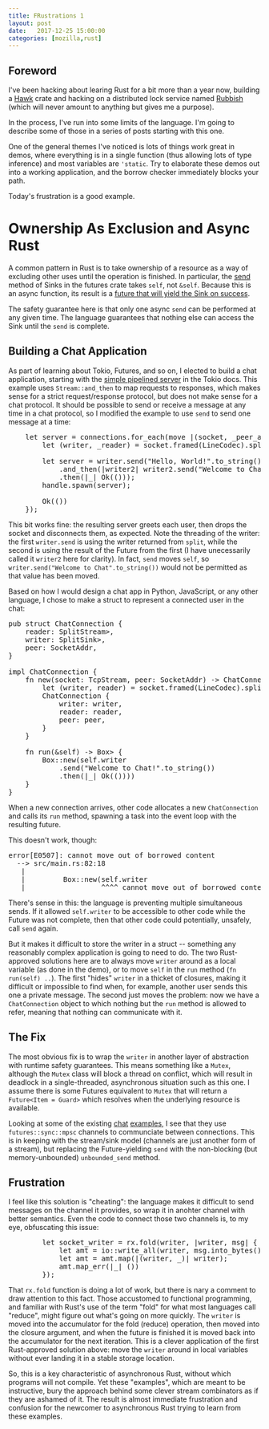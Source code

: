 ```yaml
---
title: FRustrations 1
layout: post
date:   2017-12-25 15:00:00
categories: [mozilla,rust]
---
```


## Foreword

I've been hacking about learing Rust for a bit more than a year now, building a [Hawk](https://crates.io/crates/hawk) crate and hacking on a distributed lock service named [Rubbish](https://github.com/djmitche/rubbish) (which will never amount to anything but gives me a purpose).

In the process, I've run into some limits of the language.
I'm going to describe some of those in a series of posts starting with this one.

One of the general themes I've noticed is lots of things work great in demos, where everything is in a single function (thus allowing lots of type inference) and most variables are `'static`.
Try to elaborate these demos out into a working application, and the borrow checker immediately blocks your path.

Today's frustration is a good example.

# Ownership As Exclusion and Async Rust

A common pattern in Rust is to take ownership of a resource as a way of excluding other uses until the operation is finished.
In particular, the [send](https://docs.rs/futures/0.1.17/futures/sink/trait.Sink.html#method.send) method of Sinks in the futures crate takes `self`, not `&self`.
Because this is an async function, its result is a [future that will yield the Sink on success](https://docs.rs/futures/0.1.17/futures/sink/struct.Send.html#impl-Future).

The safety guarantee here is that only one async `send` can be performed at any given time.
The language guarantees that nothing else can access the Sink until the `send` is complete.

## Building a Chat Application

As part of learning about Tokio, Futures, and so on, I elected to build a chat application, starting with the [simple pipelined server](https://tokio.rs/docs/getting-started/pipeline-server/) in the Tokio docs.
This example uses `Stream::and_then` to map requests to responses, which makes sense for a strict request/response protocol, but does not make sense for a chat protocol.
It should be possible to send or receive a message at any time in a chat protocol, so I modified the example to use `send` to send one message at a time:

<pre>
    let server = connections.for_each(move |(socket, _peer_addr)| {
        let (writer, _reader) = socket.framed(LineCodec).split();

        let server = writer.send("Hello, World!".to_string())
            .and_then(|writer2| writer2.send("Welcome to Chat.".to_string())
            .then(|_| Ok(()));
        handle.spawn(server);

        Ok(())
    });
</pre>

This bit works fine: the resulting server greets each user, then drops the socket and disconnects them, as expected.
Note the threading of the writer: the first `writer.send` is using the writer returned from `split`, while the second is using the result of the Future from the first (I have unecessarily called it `writer2` here for clarity).
In fact, `send` moves `self`, so `writer.send("Welcome to Chat".to_string())` would not be permitted as that value has been moved.

Based on how I would design a chat app in Python, JavaScript, or any other language, I chose to make a struct to represent a connected user in the chat:

<pre>
pub struct ChatConnection {
    reader: SplitStream<Framed<TcpStream, LineCodec>>,
    writer: SplitSink<Framed<TcpStream, LineCodec>>,
    peer: SocketAddr,
}

impl ChatConnection {
    fn new(socket: TcpStream, peer: SocketAddr) -> ChatConnection {
        let (writer, reader) = socket.framed(LineCodec).split();
        ChatConnection {
            writer: writer,
            reader: reader,
            peer: peer,
        }   
    }   

    fn run(&self) -> Box<Future<Item = (), Error = ()>> {
        Box::new(self.writer
            .send("Welcome to Chat!".to_string())
            .then(|_| Ok(())))
    }   
}
</pre>

When a new connection arrives, other code allocates a new `ChatConnection` and calls its `run` method, spawning a task into the event loop with the resulting future.

This doesn't work, though:

<pre>
error[E0507]: cannot move out of borrowed content
  --> src/main.rs:82:18
   |
   |         Box::new(self.writer
   |                  ^^^^ cannot move out of borrowed content
</pre>

There's sense in this: the language is preventing multiple simultaneous sends.
If it allowed `self.writer` to be accessible to other code while the Future was not complete, then that other code could potentially, unsafely, call `send` again.

But it makes it difficult to store the writer in a struct -- something any reasonably complex application is going to need to do.
The two Rust-approved solutions here are to always move `writer` around as a local variable (as done in the demo), or to move `self` in the `run` method (`fn run(self) ..`).
The first "hides" `writer` in a thicket of closures, making it difficult or impossible to find when, for example, another user sends this one a private message.
The second just moves the problem: now we have a `ChatConnection` object to which nothing but the `run` method is allowed to refer, meaning that nothing can communicate with it.

## The Fix

The most obvious fix is to wrap the `writer` in another layer of abstraction with runtime safety guarantees.
This means something like a `Mutex`, although the `Mutex` class will block a thread on conflict, which will result in deadlock in a single-threaded, asynchronous situation such as this one.
I assume there is some Futures equivalent to `Mutex` that will return a `Future<Item = Guard>` which resolves when the underlying resource is available.

Looking at some of the existing [chat](https://github.com/jgallagher/tokio-chat-example/blob/master/tokio-chat-server/src/main.rs) [examples](https://github.com/tokio-rs/tokio-core/blob/master/examples/chat.rs), I see that they use ``futures::sync::mpsc`` channels to communciate between connections.
This is in keeping with the stream/sink model (channels are just another form of a stream), but replacing the Future-yielding `send` with the non-blocking (but memory-unbounded) `unbounded_send` method.

## Frustration

I feel like this solution is "cheating": the language makes it difficult to send messages on the channel it provides, so wrap it in anohter channel with better semantics.
Even the code to connect those two channels is, to my eye, obfuscating this issue:

<pre>
        let socket_writer = rx.fold(writer, |writer, msg| {
            let amt = io::write_all(writer, msg.into_bytes());
            let amt = amt.map(|(writer, _)| writer);
            amt.map_err(|_| ())
        });
</pre>

That `rx.fold` function is doing a lot of work, but there is nary a comment to draw attention to this fact.
Those accustomed to functional programming, and familiar with Rust's use of the term "fold" for what most languages call "reduce", might figure out what's going on more quickly.
The `writer` is moved into the accumulator for the fold (reduce) operation, then moved into the closure argument, and when the future is finished it is moved back into the accumulator for the next iteration.
This is a clever application of the first Rust-approved solution above: move the `writer` around in local variables without ever landing it in a stable storage location.

So, this is a key characteristic of asynchronous Rust, without which programs will not compile.
Yet these "examples", which are meant to be instructive, bury the approach behind some clever stream combinators as if they are ashamed of it.
The result is almost immediate frustration and confusion for the newcomer to asynchronous Rust trying to learn from these examples.
